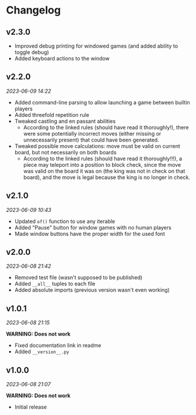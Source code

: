 # Changelog

## v2.3.0

- Improved debug printing for windowed games (and added ability to toggle debug)
- Added keyboard actions to the window

## v2.2.0

_2023-06-09 14:22_

- Added command-line parsing to allow launching a game between builtin players
- Added threefold repetition rule
- Tweaked castling and en passant abilities
  - According to the linked rules (should have read it thoroughly!), there were
    some potentially incorrect moves (either missing or unnecessarily present)
    that could have been generated.
- Tweaked possible move calculations: move must be valid on current board, but
  not necessarily on both boards
  - According to the linked rules (should have read it thoroughly!!!), a piece
    may teleport into a position to block check, since the move was valid on the
    board it was on (the king was not in check on that board), and the move is
    legal because the king is no longer in check.

## v2.1.0

_2023-06-09 10:43_

- Updated `of()` function to use any iterable
- Added "Pause" button for window games with no human players
- Made window buttons have the proper width for the used font

## v2.0.0

_2023-06-08 21:42_

- Removed test file (wasn't supposed to be published)
- Added `__all__` tuples to each file
- Added absolute imports (previous version wasn't even working)

## v1.0.1

_2023-06-08 21:15_

**WARNING: Does not work**

- Fixed documentation link in readme
- Added `__version__.py`

## v1.0.0

_2023-06-08 21:07_

**WARNING: Does not work**

- Initial release

